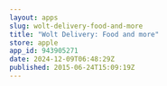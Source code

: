 ```yaml
---
layout: apps
slug: wolt-delivery-food-and-more
title: "Wolt Delivery: Food and more"
store: apple
app_id: 943905271
date: 2024-12-09T06:48:29Z
published: 2015-06-24T15:09:19Z
---
```

